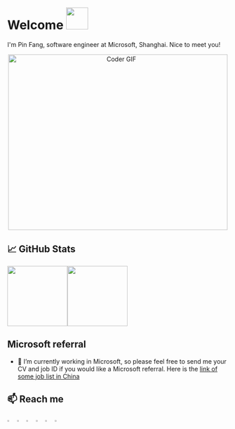 # Welcome <img src="https://media.giphy.com/media/mGcNjsfWAjY5AEZNw6/giphy.gif" width="50">
I'm Pin Fang, software engineer at Microsoft, Shanghai. Nice to meet you!

<p  align="center"><img src="https://media.giphy.com/media/SWoSkN6DxTszqIKEqv/giphy.gif" alt="Coder GIF" width="500" height="400">


## &#x1f4c8; GitHub Stats
<a href="https://github.com/fangpin/fangpin"><img height="137px" src="https://github-readme-stats.vercel.app/api?username=fangpin&show_icons=true&theme=gotham" /><img height="137px" src="https://github-readme-stats.vercel.app/api/top-langs/?username=fangpin&hide=vim%20script,java,yasnippet,html&hide_title=true&hide_border=true&layout=compact&langs_count=7&exclude_repo=comp426,Redventures-Movie-Quotes&theme=gotham" /></a>


## Microsoft referral
- 🔭 I’m currently working in Microsoft, so please feel free to send me your CV and job ID if you would like a Microsoft referral. Here is the [link of some job list in China](https://shimo.im/sheets/vFxa7WoTasED6cAH)

## 📫 Reach me
[<img src="https://img.icons8.com/color/48/000000/linkedin.png" width="3.5%"/>](https://www.linkedin.com/in/pinfang/)
[<img src="https://upload.wikimedia.org/wikipedia/commons/8/83/Steam_icon_logo.svg" width="3.5%"/>](https://steamcommunity.com/id/fangpin/)
[<img src="https://img.icons8.com/windows/72/zhihu.png" width="3.5%"/>](https://www.zhihu.com/people/pifan7)
[<img src="https://icons8.com/icon/20910/weibo" width="3.5%"/>](https://weibo.com/2940472741/profile?rightmod=1&wvr=6&mod=personinfo&is_all=1)
[<img src="https://user-images.githubusercontent.com/9050713/39107515-619773e0-46f5-11e8-9fa9-2859816f1c42.png" width="3.5%"/>](https://space.bilibili.com/2922986)
<a href="mailto:fpfangpin@hotmail.com"> <img src="https://img.icons8.com/color/72/ms-outlook.png" width="3.5%"/> </a>
<!--
[<img src="https://github.com/sciencepal/sciencepal/blob/master/assets/discord-round.svg" width="3.5%"/>](https://discord.gg/MnUUbHe)
[<img src="https://img.icons8.com/color/48/000000/twitter.png" width="3.5%"/>](https://twitter.com/sciencepal)
[<img src="https://img.icons8.com/fluent/48/000000/facebook-new.png" width="3.5%"/>](https://www.facebook.com/sciencepal/)
[<img src="https://img.icons8.com/fluent/48/000000/instagram-new.png" width="3.5%"/>](https://www.instagram.com/aditya_sciencepal/)
-->



<!--
**fangpin/fangpin** is a ✨ _special_ ✨ repository because its `README.md` (this file) appears on your GitHub profile.

Here are some ideas to get you started:

- 🔭 I’m currently working on ...
- 🌱 I’m currently learning ...
- 👯 I’m looking to collaborate on ...
- 🤔 I’m looking for help with ...
- 💬 Ask me about ...
- 📫 How to reach me: ...
- 😄 Pronouns: ...
- ⚡ Fun fact: ...
-->
